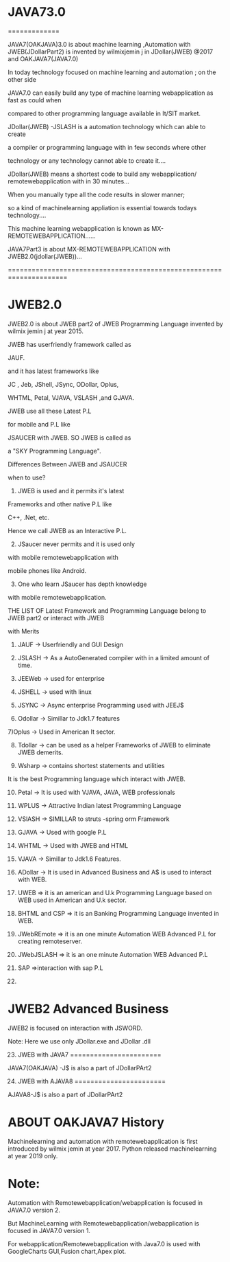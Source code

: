 # JAVA73.0
=============

JAVA7(OAKJAVA)3.0  is   about    machine  learning ,Automation   with  JWEB(JDollarPart2)   is   invented by   wilmixjemin j  in  JDollar(JWEB) @2017 and OAKJAVA7(JAVA7.0)

In  today  technology  focused  on  machine learning  and  automation ;  on  the  other  side
 
 JAVA7.0  can    easily  build  any type  of  machine learning  webapplication   as   fast  as could when
 
 compared   to  other   programming  language  available  in It/SIT market.
 
 
 JDollar(JWEB) -JSLASH   is  a  automation  technology  which  can  able  to  create
 
 a   compiler   or   programming  language  with in  few  seconds  where   other
 
 technology or  any  technology  cannot able to  create  it....
 
 
 JDollar(JWEB) means   a   shortest  code    to  build  any  webapplication/ remotewebapplication   with  in    30 minutes...
 
 
 
 When  you manually  type  all  the  code   results in  slower  manner;
 
 so   a kind  of  machinelearning   appliation  is  essential   towards   todays  technology....
 
 This  machine learning  webapplication   is  known  as   MX-REMOTEWEBAPPLICATION......
 
 JAVA7Part3   is  about    MX-REMOTEWEBAPPLICATION  with  JWEB2.0(jdollar(JWEB))...
 
 =====================================================================

JWEB2.0
=========

JWEB2.0 is about JWEB part2 of JWEB Programming Language invented by wilmix jemin j at year 2015.

JWEB has userfriendly framework called as

JAUF.

and it has latest frameworks like

JC , Jeb, JShell, JSync, ODollar, Oplus,

WHTML, Petal, VJAVA, VSLASH ,and GJAVA.

JWEB use all these Latest P.L

for mobile and P.L like

JSAUCER with JWEB. SO JWEB is called as

a "SKY Programming Language".

Differences Between JWEB and JSAUCER

when to use?

1) JWEB is used and it permits it's latest

Frameworks and other native P.L like

C++, .Net, etc.

Hence we call JWEB as an Interactive P.L.

2) JSaucer never permits and it is used only

with mobile remotewebapplication with

mobile phones like Android.

3) One who learn JSaucer has depth knowledge

with mobile remotewebapplication.

THE LIST OF Latest Framework and Programming Language belong to JWEB part2 or interact with JWEB

with Merits

1) JAUF -> Userfriendly and GUI Design

2) JSLASH -> As a AutoGenerated compiler with in a limited amount of time.

3) JEEWeb -> used for enterprise

4) JSHELL -> used with linux

5) JSYNC -> Async enterprise Programming used with JEEJ$

6) Odollar -> Simillar to Jdk1.7 features

7)Oplus -> Used in American It sector.

8) Tdollar -> can be used as a helper Frameworks of JWEB to eliminate JWEB demerits.

9) Wsharp -> contains shortest statements and utilities

It is the best Programming language which interact with JWEB.

10) Petal -> It is used with VJAVA, JAVA, WEB professionals

11) WPLUS -> Attractive Indian latest Programming Language

12) VSlASH -> SIMILLAR to struts -spring orm Framework

13) GJAVA -> Used with google P.L

14) WHTML -> Used with JWEB and HTML

15) VJAVA -> Simillar to Jdk1.6 Features.

16) ADollar -> It is used in Advanced Business and A$ is used to interact with WEB.

17) UWEB => it is an american and U.k Programming Language based on WEB used in American and U.k sector.

18) BHTML and CSP => it is an Banking Programming Language invented in WEB.

19) JWebREmote => it is an one minute Automation WEB Advanced P.L for creating remoteserver.

20) JWebJSLASH => it is an one minute Automation WEB Advanced P.L

21) SAP =>interaction with sap P.L



22) 
  JWEB2  Advanced Business
=================================
JWEB2  is focused  on  interaction  with JSWORD.

Note: Here  we use  only   JDollar.exe  and JDollar .dll 


23)  JWEB  with  JAVA7
=======================

JAVA7(OAKJAVA) -J$  is  also  a part  of  JDollarPArt2



24)  JWEB  with  AJAVA8
=======================

AJAVA8-J$  is  also  a part  of  JDollarPArt2



ABOUT OAKJAVA7 History
======================
Machinelearning and  automation with remotewebapplication  is  first introduced by  wilmix jemin at year 2017.
Python released  machinelearning  at  year 2019 only.

Note: 
======

Automation  with  Remotewebapplication/webapplication   is  focused  in  JAVA7.0 version 2.

But  MachineLearning with    Remotewebapplication/webapplication   is  focused  in  JAVA7.0 version 1.

For  webapplication/Remotewebapplication  with  Java7.0  is  used  with  GoogleCharts GUI,Fusion chart,Apex plot.   



